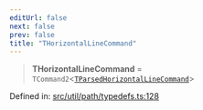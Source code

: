 ```yaml
---
editUrl: false
next: false
prev: false
title: "THorizontalLineCommand"
---
```


> **THorizontalLineCommand** = `TCommand2`\<[`TParsedHorizontalLineCommand`](/api/type-aliases/tparsedhorizontallinecommand/)\>

Defined in: [src/util/path/typedefs.ts:128](https://github.com/fabricjs/fabric.js/blob/8206f10a405480a7ba988ff6cfdde6412c1f13f8/src/util/path/typedefs.ts#L128)
